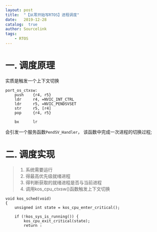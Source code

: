 ```yaml
---
layout: post
title:  "【从零开始写RTOS】进程调度"
date:   2019-12-28
catalog:  true
author: Sourcelink
tags:
    - RTOS
---
```


# 一. 调度原理

实质是触发一个上下文切换

```
port_os_ctxsw:
	push	{r4, r5}
    ldr     r4, =NVIC_INT_CTRL
    ldr     r5, =NVIC_PENDSVSET
    str     r5, [r4]
	pop		{r4, r5}
	
    bx      lr  
```

会引发一个服务函数`PendSV_Handler`， 该函数中完成一次进程的切换过程; 


# 二. 调度实现

> 1. 系统需要运行  
> 2. 得最高优先级就绪进程  
> 3. 得判断获取的就绪进程是否与当前进程  
> 4. 调用kos_cpu_ctxsw()函数触发上下文切换  

```
void kos_sched(void)
{
    unsigned int state = kos_cpu_enter_critical();

    if (!kos_sys_is_running()) {
        kos_cpu_exit_critical(state);
        return ;
    }

    kos_ready_proc = kos_rq_highest_ready_proc();

    if (kos_ready_proc == NULL || 
        kos_ready_proc == kos_curr_proc) {
            kos_cpu_exit_critical(state);
            return ;
    }

    kos_cpu_exit_critical(state);

    kos_cpu_ctxsw();
}
```